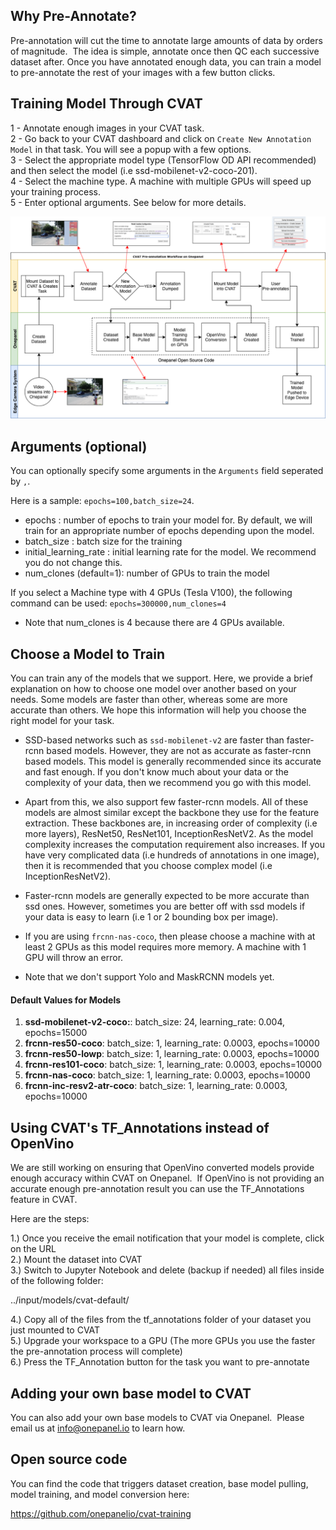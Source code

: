 ## Why Pre-Annotate?
Pre-annotation will cut the time to annotate large amounts of data by orders of magnitude.  The idea is simple, annotate once then QC each successive dataset after.
Once you have annotated enough data, you can train a model to pre-annotate the rest of your images with a few button clicks.

## Training Model Through CVAT

1 - Annotate enough images in your CVAT task.  
2 - Go back to your CVAT dashboard and click on `Create New Annotation Model` in that task. You will see a popup with a few options.  
3 - Select the appropriate model type (TensorFlow OD API recommended) and then select the model (i.e ssd-mobilenet-v2-coco-201).  
4 - Select the machine type. A machine with multiple GPUs will speed up your training process.  
5 - Enter optional arguments. See below for more details.  

![CVAT flowchart](../assets/img/auto-annotation-v.2.0.png?raw=true)

## Arguments (optional)

You can optionally specify some arguments in the `Arguments` field seperated by `,`. 

Here is a sample: `epochs=100,batch_size=24`. 

- epochs : number of epochs to train your model for. By default, we will train for an appropriate number of epochs depending upon the model.
- batch_size : batch size for the training
- initial_learning_rate : initial learning rate for the model. We recommend you do not change this.
- num_clones (default=1): number of GPUs to train the model 

If you select a Machine type with 4 GPUs (Tesla V100), the following command can be used:
`epochs=300000,num_clones=4`

- Note that num_clones is 4 because there are 4 GPUs available.

## Choose a Model to Train

You can train any of the models that we support. Here, we provide a brief explanation on how to choose one model over another based on your needs. Some models are faster than other, whereas some are more accurate than others. We hope this information will help you choose the right model for your task. 

* SSD-based networks such as `ssd-mobilenet-v2` are faster than faster-rcnn based models. However, they are not as accurate as faster-rcnn based models. This model is generally recommended since its accurate and fast enough. If you don't know much about your data or the complexity of your data, then we recommend you go with this model.

* Apart from this, we also support few faster-rcnn models. All of these models are almost similar except the backbone they use for the feature extraction. These backbones are, in increasing order of complexity (i.e more layers), ResNet50, ResNet101, InceptionResNetV2. As the model complexity increases the computation requirement also increases. If you have very complicated data (i.e hundreds of annotations in one image), then it is recommended that you choose complex model (i.e InceptionResNetV2).

* Faster-rcnn models are generally expected to be more accurate than ssd ones. However, sometimes you are better off with ssd models if your data is easy to learn (i.e 1 or 2 bounding box per image).

* If you are using `frcnn-nas-coco`, then please choose a machine with at least 2 GPUs as this model requires more memory. A machine with 1 GPU will throw an error.

* Note that we don't support Yolo and MaskRCNN models yet.

#### Default Values for Models

1. **ssd-mobilenet-v2-coco:**: batch_size: 24, learning_rate: 0.004, epochs=15000
2. **frcnn-res50-coco**: batch_size: 1, learning_rate: 0.0003, epochs=10000
3. **frcnn-res50-lowp**: batch_size: 1, learning_rate: 0.0003, epochs=10000
4. **frcnn-res101-coco**: batch_size: 1, learning_rate: 0.0003, epochs=10000
5. **frcnn-nas-coco**: batch_size: 1, learning_rate: 0.0003, epochs=10000
6. **frcnn-inc-resv2-atr-coco**: batch_size: 1, learning_rate: 0.0003, epochs=10000


## Using CVAT's TF_Annotations instead of OpenVino

We are still working on ensuring that OpenVino converted models provide enough accuracy within CVAT on Onepanel.  If OpenVino is not providing an accurate enough pre-annotation result you can use the TF_Annotations feature in CVAT.  

Here are the steps:  

1.) Once you receive the email notification that your model is complete, click on the URL   
2.) Mount the dataset into CVAT  
3.) Switch to Jupyter Notebook and delete (backup if needed) all files inside of the following folder:  

../input/models/cvat-default/  

4.) Copy all of the files from the tf_annotations folder of your dataset you just mounted to CVAT  
5.) Upgrade your workspace to a GPU (The more GPUs you use the faster the pre-annotation process will complete)    
6.) Press the TF_Annotation button for the task you want to pre-annotate  

## Adding your own base model to CVAT

You can also add your own base models to CVAT via Onepanel.  Please email us at info@onepanel.io to learn how.

## Open source code

You can find the code that triggers dataset creation, base model pulling, model training, and model conversion here:

https://github.com/onepanelio/cvat-training
